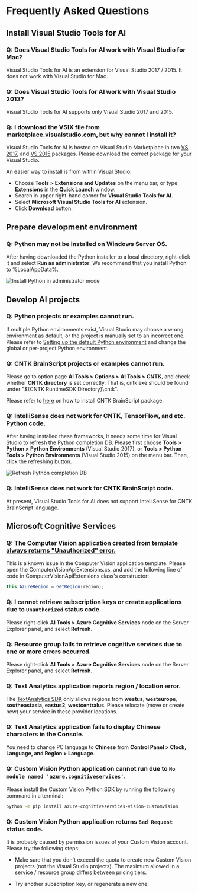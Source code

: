 ﻿# Frequently Asked Questions

## Install Visual Studio Tools for AI

### **Q: Does Visual Studio Tools for AI work with Visual Studio for Mac?**
Visual Studio Tools for AI is an extension for Visual Studio 2017 / 2015.
It does not work with Visual Studio for Mac.

### **Q: Does Visual Studio Tools for AI work with Visual Studio 2013?**
Visual Studio Tools for AI supports only Visual Studio 2017 and 2015.

### **Q: I download the VSIX file from marketplace.visualstudio.com, but why cannot I install it?**
Visual Studio Tools for AI is hosted on Visual Studio Marketplace in two [VS 2017](https://marketplace.visualstudio.com/items?itemName=ms-toolsai.vstoolsai-vs2017), and [VS 2015](https://marketplace.visualstudio.com/items?itemName=ms-toolsai.vstoolsai-vs2015) packages.
Please download the correct package for your Visual Studio.

An easier way to install is from within Visual Studio:
- Choose **Tools > Extensions and Updates** on the menu bar, or type **Extensions** in the **Quick Launch** window.
- Search in upper right-hand corner for **Visual Studio Tools for AI**.
- Select **Microsoft Visual Studio Tools for AI** extension.
- Click **Download** button.


## Prepare development environment

### **Q: Python may not be installed on Windows Server OS.**
After having downloaded the Python installer to a local directory, right-click it and select **Run as administrator**.
We recommend that you install Python to %LocalAppData%.

![Install Python in administrator mode](media/faq/prepare-localmachine/install_python_admin.png)

## Develop AI projects

### **Q: Python projects or examples cannot run.**
If multiple Python environments exist, Visual Studio may choose a wrong environment as default, or the project is manually set to an incorrect one.
Please refer to [Setting up the default Python environment](prepare-localmachine.md#setting-up-the-default-python-environment) and change the global or per-project Python environment.

### **Q: CNTK BrainScript projects or examples cannot run.**
Please go to option page **AI Tools > Options > AI Tools > CNTK**, and check whether **CNTK directory** is set correctly.
That is, cntk.exe should be found under "${CNTK RuntimeSDK Directory}\\cntk".

Please refer to [here](prepare-localmachine.md#microsoft-cognitive-toolkit-cntk) on how to install CNTK BrainScript package.

### **Q: IntelliSense does not work for CNTK, TensorFlow, and etc. Python code.**
After having installed these frameworks, it needs some time for Visual Studio to refresh the Python completion DB.
Please first choose **Tools > Python > Python Environments** (Visual Studio 2017), or **Tools > Python Tools > Python Environments** (Visual Studio 2015) on the menu bar.
Then, click the refreshing button.

![Refresh Python completion DB](media/faq/local-development/refresh_python_db.png)

### **Q: IntelliSense does not work for CNTK BrainScript code.**
At present, Visual Studio Tools for AI does not support IntelliSense for CNTK BrainScript language.

## Microsoft Cognitive Services

### **Q: [The Computer Vision application created from template always returns "Unauthorized" error.](https://github.com/Microsoft/vs-tools-for-ai/issues/15)**
This is a known issue in the Computer Vision application template. Please open the ComputerVisionApiExtensions.cs, and add the following line of code in ComputerVisionApiExtensions class's constructor:
```csharp
this.AzureRegion = GetRegion(region);
```

### **Q: I cannot retrieve subscription keys or create applications due to `Unauthorized` status code.**
Please right-click **AI Tools > Azure Cognitive Services** node on the Server Explorer panel, and select **Refresh**.

### **Q: Resource group <XXX> fails to retrieve cognitive services due to one or more errors occurred.**  
Please right-click **AI Tools > Azure Cognitive Services** node on the Server Explorer panel, and select **Refresh**.

### **Q: Text Analytics application reports region / location error.**
The [TextAnalytics SDK](https://www.nuget.org/packages/Microsoft.Azure.CognitiveServices.Language/1.0.0-preview) only allows regions from **westus**, **westeurope**, **southeastasia**, **eastus2**, **westcentralus**.
Please relocate (move or create new) your service in these provider locations. 

### **Q: Text Analytics application fails to display Chinese characters in the Console.**
You need to change PC language to **Chinese** from **Control Panel > Clock, Language, and Region > Language**.

### **Q: Custom Vision Python application cannot run due to `No module named 'azure.cognitiveservices'`.** 
Please install the Custom Vision Python SDK by running the following command in a terminal:

```bash
python -m pip install azure-cognitiveservices-vision-customvision
```

### **Q: Custom Vision Python application returns `Bad Request` status code.**
It is probably caused by permission issues of your Custom Vision account.
Please try the following steps:

-   Make sure that you don't exceed the quota to create new Custom Vision projects (not the Visual Studio projects).
    The maximum allowed in a service / resource group differs between pricing tiers.

-   Try another subscription key, or regenerate a new one. 
